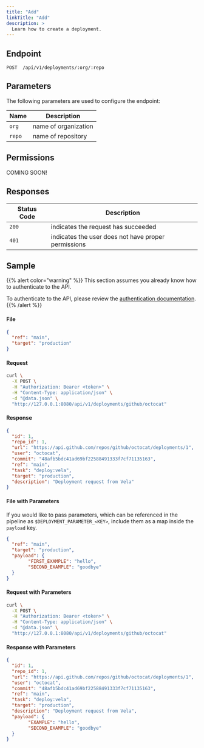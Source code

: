 ```yaml
---
title: "Add"
linkTitle: "Add"
description: >
  Learn how to create a deployment.
---
```


## Endpoint

```
POST  /api/v1/deployments/:org/:repo
```

## Parameters

The following parameters are used to configure the endpoint:

| Name   | Description          |
| ------ | -------------------- |
| `org`  | name of organization |
| `repo` | name of repository   |

## Permissions

COMING SOON!

## Responses

| Status Code | Description                                         |
| ----------- | --------------------------------------------------- |
| `200`       | indicates the request has succeeded                 |
| `401`       | indicates the user does not have proper permissions |

## Sample

{{% alert color="warning" %}}
This section assumes you already know how to authenticate to the API.

To authenticate to the API, please review the [authentication documentation](/docs/reference/api/authentication/).
{{% /alert %}}

#### File

```json
{
  "ref": "main",
  "target": "production"
}
```

#### Request

```sh
curl \
  -X POST \
  -H "Authorization: Bearer <token>" \
  -H "Content-Type: application/json" \
  -d "@data.json" \
  "http://127.0.0.1:8080/api/v1/deployments/github/octocat"
```

#### Response

```json
{
  "id": 1,
  "repo_id": 1,
  "url": "https://api.github.com/repos/github/octocat/deployments/1",
  "user": "octocat",
  "commit": "48afb5bdc41ad69bf22588491333f7cf71135163",
  "ref": "main",
  "task": "deploy:vela",
  "target": "production",
  "description": "Deployment request from Vela"
}
```

#### File with Parameters

If you would like to pass parameters, which can be referenced in the pipeline as `$DEPLOYMENT_PARAMETER_<KEY>`, include them as a map inside the `payload` key.

```json
{
  "ref": "main",
  "target": "production",
  "payload": {
		"FIRST_EXAMPLE": "hello",
		"SECOND_EXAMPLE": "goodbye"
  }
}
```

#### Request with Parameters

```sh
curl \
  -X POST \
  -H "Authorization: Bearer <token>" \
  -H "Content-Type: application/json" \
  -d "@data.json" \
  "http://127.0.0.1:8080/api/v1/deployments/github/octocat"
```

#### Response with Parameters

```json
{
  "id": 1,
  "repo_id": 1,
  "url": "https://api.github.com/repos/github/octocat/deployments/1",
  "user": "octocat",
  "commit": "48afb5bdc41ad69bf22588491333f7cf71135163",
  "ref": "main",
  "task": "deploy:vela",
  "target": "production",
  "description": "Deployment request from Vela",
  "payload": {
		"EXAMPLE": "hello",
		"SECOND_EXAMPLE": "goodbye"
  }
}
```

